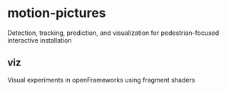 # motion-pictures
Detection, tracking, prediction, and visualization for pedestrian-focused interactive installation

## viz
Visual experiments in openFrameworks using fragment shaders
